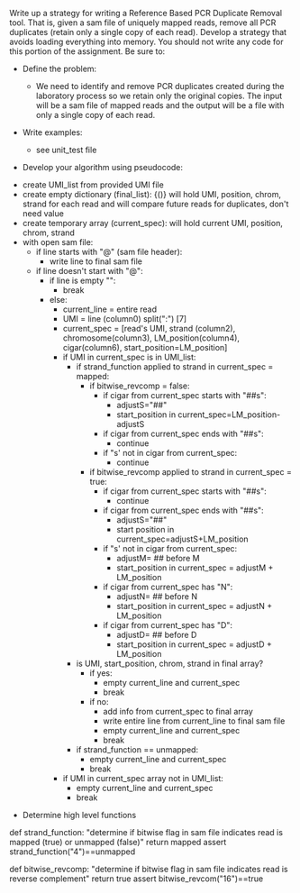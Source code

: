 Write up a strategy for writing a Reference Based PCR Duplicate Removal tool. That is, given a sam file of uniquely mapped reads, remove all PCR duplicates (retain only a single copy of each read). Develop a strategy that avoids loading everything into memory. You should not write any code for this portion of the assignment. Be sure to:

- Define the problem:
    * We need to identify and remove PCR duplicates created during the laboratory process so we retain only the original copies. The input will be a sam file of mapped reads and the output will be a file with only a single copy of each read. 

- Write examples:
    * see unit_test file

- Develop your algorithm using pseudocode:

* create UMI_list from provided UMI file
* create empty dictionary (final_list): {()} will hold UMI, position, chrom, strand for each read and will compare future reads for duplicates, don't need value
* create temporary array (current_spec): will hold current UMI, position, chrom, strand
* with open sam file:
    * if line starts with "@" (sam file header):
        * write line to final sam file
    * if line doesn't start with "@":
        * if line is empty "":
            * break
        * else:
            * current_line = entire read
            * UMI = line (column0) split(":") [7]
            * current_spec = [read's UMI, strand (column2), chromosome(column3), LM_position(column4), cigar(column6), start_position=LM_position]
            * if UMI in current_spec is in UMI_list:
                * if strand_function applied to strand in current_spec = mapped:
                    * if bitwise_revcomp = false:
                        * if cigar from current_spec starts with "##s":
                            * adjustS="##"
                            * start_position in current_spec=LM_position-adjustS
                        * if cigar from current_spec ends with "##s":
                            * continue
                        * if "s' not in cigar from current_spec:
                            * continue
                    * if bitwise_revcomp applied to strand in current_spec = true:
                        * if cigar from current_spec starts with "##s":
                            * continue
                        * if cigar from current_spec ends with "##s":
                            * adjustS="##"
                            * start position in current_spec=adjustS+LM_position
                        * if "s' not in cigar from current_spec:
                            * adjustM= ## before M
                            * start_position in current_spec = adjustM + LM_position
                        * if cigar from current_spec has "N":
                            * adjustN= ## before N
                            * start_position in current_spec = adjustN + LM_position
                        * if cigar from current_spec has "D":
                            * adjustD= ## before D
                            * start_position in current_spec = adjustD + LM_position
                * is UMI, start_position, chrom, strand in final array?
                    * if yes:
                        * empty current_line and current_spec
                        * break
                    * if no:
                        * add info from current_spec to final array
                        * write entire line from current_line to final sam file
                        * empty current_line and current_spec
                        * break
                * if strand_function == unmapped:
                    * empty current_line and current_spec
                    * break
            * if UMI in current_spec array not in UMI_list:
                * empty current_line and current_spec
                * break

- Determine high level functions

def strand_function:
    "determine if bitwise flag in sam file indicates read is mapped (true) or unmapped (false)"
        return mapped
assert strand_function("4")==unmapped

def bitwise_revcomp:
    "determine if bitwise flag in sam file indicates read is reverse complement"
    return true
assert bitwise_revcom("16")==true
